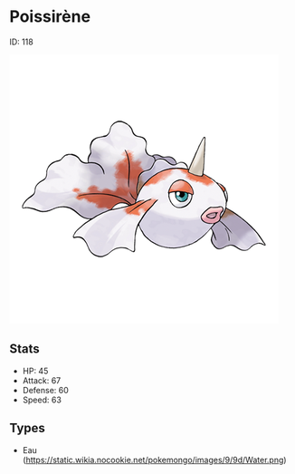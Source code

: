 # Poissirène


ID: 118

![](https://raw.githubusercontent.com/PokeAPI/sprites/master/sprites/pokemon/other/official-artwork/118.png "Poissirène")

## Stats


 - HP: 45
 - Attack: 67
 - Defense: 60
 - Speed: 63

## Types


 - Eau (https://static.wikia.nocookie.net/pokemongo/images/9/9d/Water.png)
